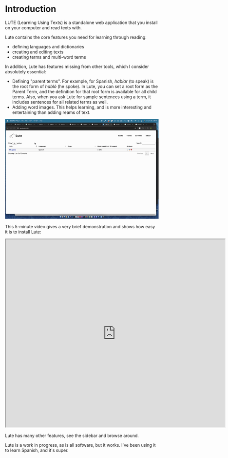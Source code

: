 # Introduction

LUTE (Learning Using Texts) is a standalone web application that you install on your computer and read texts with.

Lute contains the core features you need for learning through reading:

* defining languages and dictionaries
* creating and editing texts
* creating terms and multi-word terms

In addition, Lute has features missing from other tools, which I consider absolutely essential:

* Defining "parent terms".  For example, for Spanish, _hablar_ (to speak) is the root form of _habló_ (he spoke).  In Lute, you can set a root form as the Parent Term, and the definition for that root form is available for all child terms.  Also, when you ask Lute for sample sentences using a term, it includes sentences for all related terms as well.
* Adding word images.  This helps learning, and is more interesting and entertaining than adding reams of text.

![Lute v3 demo](../assets/intro.gif)

This 5-minute video gives a very brief demonstration and shows how easy it is to install Lute:

<iframe width="720" height="615"
src="https://www.youtube.com/embed/7X3OkcljoCk">
</iframe>

Lute has many other features, see the sidebar and browse around.

Lute is a work in progress, as is all software, but it works.  I've been using it to learn Spanish, and it's super.


